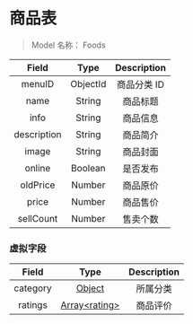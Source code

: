 # 商品表

> Model 名称： Foods

|    Field    |   Type   | Description |
| :---------: | :------: | :---------: |
|   menuID    | ObjectId | 商品分类 ID |
|    name     |  String  |  商品标题   |
|    info     |  String  |  商品信息   |
| description |  String  |  商品简介   |
|    image    |  String  |  商品封面   |
|   online    | Boolean  |  是否发布   |
|  oldPrice   |  Number  |  商品原价   |
|    price    |  Number  |  商品售价   |
|  sellCount  |  Number  |  售卖个数   |

### 虚拟字段

|  Field   |              Type              | Description |
| :------: | :----------------------------: | :---------: |
| category |    [Object](./category.md)     |  所属分类   |
| ratings  | [Array\<rating\>](./rating.md) |  商品评价   |
